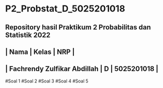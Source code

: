 # P2_Probstat_D_5025201018
Repository hasil Praktikum 2 Probabilitas dan Statistik 2022
------------------------------------------------------
|            Nama             | Kelas |      NRP     |
------------------------------------------------------
| Fachrendy Zulfikar Abdillah |   D   |  5025201018  |
------------------------------------------------------

#Soal 1
#Soal 2
#Soal 3
#Soal 4
#Soal 5
